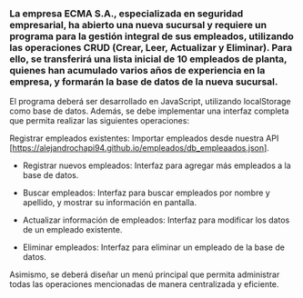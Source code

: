 ### La empresa ECMA S.A., especializada en seguridad empresarial, ha abierto una nueva sucursal y requiere un programa para la gestión integral de sus empleados, utilizando las operaciones CRUD (Crear, Leer, Actualizar y Eliminar). Para ello, se transferirá una lista inicial de 10 empleados de planta, quienes han acumulado varios años de experiencia en la empresa, y formarán la base de datos de la nueva sucursal.

El programa deberá ser desarrollado en JavaScript, utilizando localStorage como base de datos. Además, se debe implementar una interfaz completa que permita realizar las siguientes operaciones:

Registrar empleados existentes: Importar empleados desde nuestra API [https://alejandrochapi94.github.io/empleados/db_empleaados.json].

- Registrar nuevos empleados: Interfaz para agregar más empleados a la base de datos.

- Buscar empleados: Interfaz para buscar empleados por nombre y apellido, y mostrar su información en pantalla.

- Actualizar información de empleados: Interfaz para modificar los datos de un empleado existente.

- Eliminar empleados: Interfaz para eliminar un empleado de la base de datos.

Asimismo, se deberá diseñar un menú principal que permita administrar todas las operaciones mencionadas de manera centralizada y eficiente.
